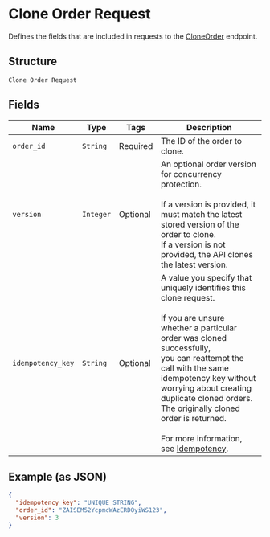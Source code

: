 
# Clone Order Request

Defines the fields that are included in requests to the
[CloneOrder](../../doc/api/orders.md#clone-order) endpoint.

## Structure

`Clone Order Request`

## Fields

| Name | Type | Tags | Description |
|  --- | --- | --- | --- |
| `order_id` | `String` | Required | The ID of the order to clone. |
| `version` | `Integer` | Optional | An optional order version for concurrency protection.<br><br>If a version is provided, it must match the latest stored version of the order to clone.<br>If a version is not provided, the API clones the latest version. |
| `idempotency_key` | `String` | Optional | A value you specify that uniquely identifies this clone request.<br><br>If you are unsure whether a particular order was cloned successfully,<br>you can reattempt the call with the same idempotency key without<br>worrying about creating duplicate cloned orders.<br>The originally cloned order is returned.<br><br>For more information, see [Idempotency](https://developer.squareup.com/docs/basics/api101/idempotency). |

## Example (as JSON)

```json
{
  "idempotency_key": "UNIQUE_STRING",
  "order_id": "ZAISEM52YcpmcWAzERDOyiWS123",
  "version": 3
}
```

